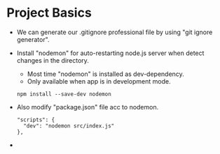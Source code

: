 # Project Basics

- We can generate our .gitignore professional file by using "git ignore generator".

- Install "nodemon" for auto-restarting node.js server when detect changes in the directory.
  - Most time "nodemon" is installed as dev-dependency.
  - Only available when app is in development mode.
  ```
  npm install --save-dev nodemon
  ```

- Also modify "package.json" file acc to nodemon.
  ```
  "scripts": {
    "dev": "nodemon src/index.js"
  },
  ```

- 